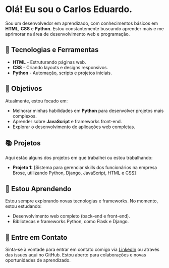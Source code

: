 # Olá! Eu sou o Carlos Eduardo.

Sou um desenvolvedor em aprendizado, com conhecimentos básicos em **HTML**, **CSS** e **Python**. Estou constantemente buscando aprender mais e me aprimorar na área de desenvolvimento web e programação.

## 🔧 Tecnologias e Ferramentas

- **HTML** - Estruturando páginas web.
- **CSS** - Criando layouts e designs responsivos.
- **Python** - Automação, scripts e projetos iniciais.

## 🎯 Objetivos

Atualmente, estou focado em:

- Melhorar minhas habilidades em **Python** para desenvolver projetos mais complexos.
- Aprender sobre **JavaScript** e frameworks front-end.
- Explorar o desenvolvimento de aplicações web completas.

## 📚 Projetos

Aqui estão alguns dos projetos em que trabalhei ou estou trabalhando:

- **Projeto 1:** [Sistema para gerenciar skills dos funcionários na empresa Brose, utilizando Python, Django, JavaScript, HTML e CSS]

## 🌱 Estou Aprendendo

Estou sempre explorando novas tecnologias e frameworks. No momento, estou estudando:

- Desenvolvimento web completo (back-end e front-end).
- Bibliotecas e frameworks Python, como Flask e Django.

## 💬 Entre em Contato

Sinta-se à vontade para entrar em contato comigo via [LinkedIn](https://www.linkedin.com/in/carlos-eduardo-carvalho-meneguette-319702219/) ou através das issues aqui no GitHub. Estou aberto para colaborações e novas oportunidades de aprendizado.
